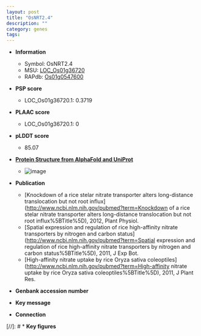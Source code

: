 ```yaml
---
layout: post
title: "OsNRT2.4"
description: ""
category: genes
tags: 
---
```


* **Information**  
    + Symbol: OsNRT2.4  
    + MSU: [LOC_Os01g36720](http://rice.plantbiology.msu.edu/cgi-bin/ORF_infopage.cgi?orf=LOC_Os01g36720)  
    + RAPdb: [Os01g0547600](http://rapdb.dna.affrc.go.jp/viewer/gbrowse_details/irgsp1?name=Os01g0547600)  

* **PSP score**  
    + LOC_Os01g36720.1: 0.3719 

* **PLAAC score**  
    + LOC_Os01g36720.1: 0 

* **pLDDT score**
    + 85.07

* **[Protein Structure from AlphaFold and UniProt](https://www.uniprot.org/uniprotkb/A2ZU80/entry#structure)**
    + ![image](https://ricepsp.github.io/images/A/AF-A2ZU80-F1.png)

* **Publication**  
    + [Knockdown of a rice stelar nitrate transporter alters long-distance translocation but not root influx](http://www.ncbi.nlm.nih.gov/pubmed?term=Knockdown of a rice stelar nitrate transporter alters long-distance translocation but not root influx%5BTitle%5D), 2012, Plant Physiol.
    + [Spatial expression and regulation of rice high-affinity nitrate transporters by nitrogen and carbon status](http://www.ncbi.nlm.nih.gov/pubmed?term=Spatial expression and regulation of rice high-affinity nitrate transporters by nitrogen and carbon status%5BTitle%5D), 2011, J Exp Bot.
    + [High-affinity nitrate uptake by rice Oryza sativa coleoptiles](http://www.ncbi.nlm.nih.gov/pubmed?term=High-affinity nitrate uptake by rice Oryza sativa coleoptiles%5BTitle%5D), 2011, J Plant Res.

* **Genbank accession number**  

* **Key message**  

* **Connection**  

[//]: # * **Key figures**  


